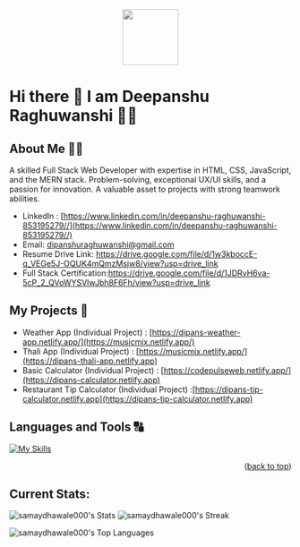 <div id="header" align="center">
  <img src="https://media.giphy.com/media/M9gbBd9nbDrOTu1Mqx/giphy.gif" width="100"/>
</div>

# Hi there 👋 I am Deepanshu Raghuwanshi 👨‍💻

## About Me 🙋‍♂️
A skilled Full Stack Web Developer with expertise in HTML, CSS, JavaScript, and the MERN stack. Problem-solving, exceptional UX/UI skills, and a passion for innovation. A valuable asset to projects with strong teamwork abilities.

- LinkedIn : [https://www.linkedin.com/in/deepanshu-raghuwanshi-853195279//](https://www.linkedin.com/in/deepanshu-raghuwanshi-853195279//) 
- Email: dipanshuraghuwanshi@gmail.com
- Resume Drive Link: https://drive.google.com/file/d/1w3kboccE-q_VEGe5J-OQUK4mQmzMsjw8/view?usp=drive_link
- Full Stack Certification:https://drive.google.com/file/d/1JDRvH6va-5cP_2_QVoWYSVlwJbh8F6Fh/view?usp=drive_link


## My Projects 📑
- Weather App (Individual Project) : [https://dipans-weather-app.netlify.app/](https://musicmix.netlify.app/)
- Thali App (Individual Project) : [https://musicmix.netlify.app/](https://dipans-thali-app.netlify.app)
- Basic Calculator (Individual Project) : [https://codepulseweb.netlify.app/](https://dipans-calculator.netlify.app)
- Restaurant Tip Calculator (Individual Project) :[https://dipans-tip-calculator.netlify.app](https://dipans-tip-calculator.netlify.app)



## Languages and Tools 🔠

[![My Skills](https://skillicons.dev/icons?i=bootstrap,mui,github,html,css,javascript,react,redux,typescript,nodejs,express,mongodb,mysql,git,postman,figma,bootstrap,vscode&theme=light)](https://skillicons.dev)
<p align="right">(<a href="#readme-top">back to top</a>)</p>


## Current Stats: 
![samaydhawale000's Stats](https://github-readme-stats.vercel.app/api?username=samaydhawale000&theme=transparent&show_icons=true&hide_border=false&count_private=true)
![samaydhawale000's Streak](https://github-readme-streak-stats.herokuapp.com/?user=samaydhawale000&theme=transparent&hide_border=false)

![samaydhawale000's Top Languages](https://github-readme-stats.vercel.app/api/top-langs/?username=samaydhawale000&theme=transparent&show_icons=true&hide_border=false&layout=compact)

